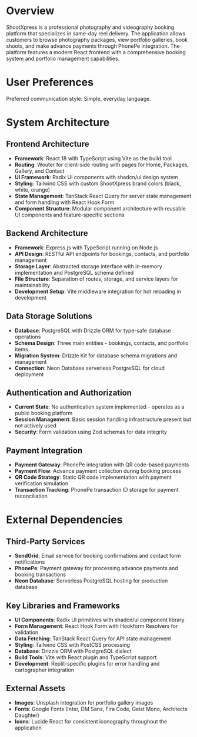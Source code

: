 # Overview

ShootXpress is a professional photography and videography booking platform that specializes in same-day reel delivery. The application allows customers to browse photography packages, view portfolio galleries, book shoots, and make advance payments through PhonePe integration. The platform features a modern React frontend with a comprehensive booking system and portfolio management capabilities.

# User Preferences

Preferred communication style: Simple, everyday language.

# System Architecture

## Frontend Architecture
- **Framework**: React 18 with TypeScript using Vite as the build tool
- **Routing**: Wouter for client-side routing with pages for Home, Packages, Gallery, and Contact
- **UI Framework**: Radix UI components with shadcn/ui design system
- **Styling**: Tailwind CSS with custom ShootXpress brand colors (black, white, orange)
- **State Management**: TanStack React Query for server state management and form handling with React Hook Form
- **Component Structure**: Modular component architecture with reusable UI components and feature-specific sections

## Backend Architecture
- **Framework**: Express.js with TypeScript running on Node.js
- **API Design**: RESTful API endpoints for bookings, contacts, and portfolio management
- **Storage Layer**: Abstracted storage interface with in-memory implementation and PostgreSQL schema defined
- **File Structure**: Separation of routes, storage, and service layers for maintainability
- **Development Setup**: Vite middleware integration for hot reloading in development

## Data Storage Solutions
- **Database**: PostgreSQL with Drizzle ORM for type-safe database operations
- **Schema Design**: Three main entities - bookings, contacts, and portfolio items
- **Migration System**: Drizzle Kit for database schema migrations and management
- **Connection**: Neon Database serverless PostgreSQL for cloud deployment

## Authentication and Authorization
- **Current State**: No authentication system implemented - operates as a public booking platform
- **Session Management**: Basic session handling infrastructure present but not actively used
- **Security**: Form validation using Zod schemas for data integrity

## Payment Integration
- **Payment Gateway**: PhonePe integration with QR code-based payments
- **Payment Flow**: Advance payment collection during booking process
- **QR Code Strategy**: Static QR code implementation with payment verification simulation
- **Transaction Tracking**: PhonePe transaction ID storage for payment reconciliation

# External Dependencies

## Third-Party Services
- **SendGrid**: Email service for booking confirmations and contact form notifications
- **PhonePe**: Payment gateway for processing advance payments and booking transactions
- **Neon Database**: Serverless PostgreSQL hosting for production database

## Key Libraries and Frameworks
- **UI Components**: Radix UI primitives with shadcn/ui component library
- **Form Management**: React Hook Form with Hookform Resolvers for validation
- **Data Fetching**: TanStack React Query for API state management
- **Styling**: Tailwind CSS with PostCSS processing
- **Database**: Drizzle ORM with PostgreSQL dialect
- **Build Tools**: Vite with React plugin and TypeScript support
- **Development**: Replit-specific plugins for error handling and cartographer integration

## External Assets
- **Images**: Unsplash integration for portfolio gallery images
- **Fonts**: Google Fonts (Inter, DM Sans, Fira Code, Geist Mono, Architects Daughter)
- **Icons**: Lucide React for consistent iconography throughout the application